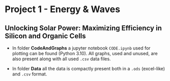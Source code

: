 # Project 1 - Energy & Waves
## Unlocking Solar Power: Maximizing Efficiency in Silicon and Organic Cells

- In folder **CodeAndGraphs** a jupyter notebook `CODE.ipynb` used for plotting can be found (Python 3.10). All graphs, used and unused, are also present along with all used `.csv` data files.

- In folder **Data** all the data is compactly present both in a `.ods` (excel-like) and `.csv` format.
 
